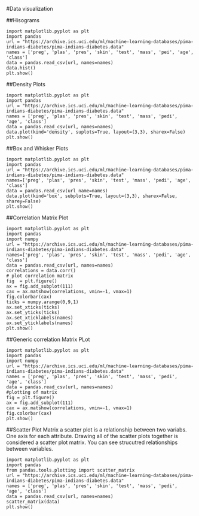 #Data visualization

##Hisograms

```
import matplotlib.pyplot as plt
import pandas
url = "https://archive.ics.uci.edu/ml/machine-learning-databases/pima-indians-diabetes/pima-indians-diabetes.data"
names = ['preg', 'plas', 'pres', 'skin', 'test', 'mass', 'pei', 'age', 'class']
data = pandas.read_csv(url, names=names)
data.hist()
plt.show()
```

##Density Plots

```
import matplotlib.pyplot as plt
import pandas
url = "https://archive.ics.uci.edu/ml/machine-learning-databases/pima-indians-diabetes/pima-indians-diabetes.data"
names = ['preg', 'plas', 'pres', 'skin', 'test', 'mass', 'pedi', 'age', 'class']
data = pandas.read_csv(url, names=names)
data.plot(kind='density', suplots=True, layout=(3,3), sharex=False)
plt.show()
```

##Box and Whisker Plots

```
import matplotlib.pyplot as plt
import pandas
url = "https://archive.ics.uci.edu/ml/machine-learning-databases/pima-indians-diabetes/pima-indians-diabetes.data"
names=['preg', 'plas', 'pres', 'skin', 'test', 'mass', 'pedi', 'age', 'class']
data = pandas.read_csv(url name=names)
data.plot(kind='box', subplots=True, layout=(3,3), sharex=False, sharey=False)
plt.show()
```

##Correlation Matrix Plot

```
import matplotlib.pyplot as plt
import pandas
import numpy
url = "https://archive.ics.uci.edu/ml/machine-learning-databases/pima-indians-diabetes/pima-indians-diabetes.data"
names=['preg', 'plas', 'pres', 'skin', 'test', 'mass', 'pedi', 'age', 'class']
data = pandas.read_csv(url, names=names)
correlations = data.corr()
# plot correlation matrix
fig  = plt.figure()
ax = fig.add_subplot(111)
cax = ax.matshow(correlations, vmin=-1, vmax=1)
fig.colorbar(cax)
ticks = numpy.arange(0,9,1)
ax.set_xticks(ticks)
ax.set_yticks(ticks)
ax.set_xticklabels(names)
ax.set_yticklabels(names)
plt.show()
```

##Generic correlation Matrix PLot
```
import matplotlib.pyplot as plt
import pandas
import numpy
url = "https://archive.ics.uci.edu/ml/machine-learning-databases/pima-indians-diabetes/pima-indians-diabetes.data"
names = ['preg', 'plas', 'pres', 'skin', 'test', 'mass', 'pedi', 'age', 'class']
data = pandas.read_csv(url, names=names)
#plotting of matrix
fig = plt.figure()
ax = fig.add_subplot(111)
cax = ax.matshow(correlations, vmin=-1, vmax=1)
fig.colorbar(cax)
plt.show()
```

##Scatter Plot Matrix
a scatter plot is a relationship between two variabs. One axis for each attribute. Drawing all of the scatter plots together is considered a scatter plot matrix. You can see strucutred relationships between variables. 
```
import matplotlib.pyplot as plt
import pandas
from pandas.tools.plotting import scatter_matrix
url = "https://archive.ics.uci.edu/ml/machine-learning-databases/pima-indians-diabetes/pima-indians-diabetes.data"
names = ['preg', 'plas', 'pres', 'skin', 'test', 'mass', 'pedi', 'age', 'class']
data = pandas.read_csv(url, names=names)
scatter_matrix(data)
plt.show()
```
